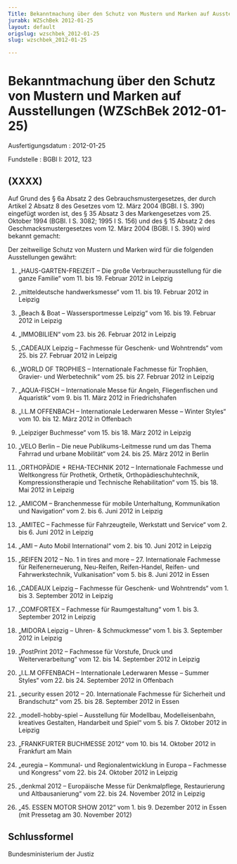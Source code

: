 ```yaml
---
Title: Bekanntmachung über den Schutz von Mustern und Marken auf Ausstellungen
jurabk: WZSchBek 2012-01-25
layout: default
origslug: wzschbek_2012-01-25
slug: wzschbek_2012-01-25

---
```


# Bekanntmachung über den Schutz von Mustern und Marken auf Ausstellungen (WZSchBek 2012-01-25)

Ausfertigungsdatum
:   2012-01-25

Fundstelle
:   BGBl I: 2012, 123


## (XXXX)

Auf Grund des § 6a Absatz 2 des Gebrauchsmustergesetzes, der durch
Artikel 2 Absatz 8 des Gesetzes vom 12. März 2004 (BGBl. I S. 390)
eingefügt worden ist, des § 35 Absatz 3 des Markengesetzes vom 25.
Oktober 1994 (BGBl. I S. 3082; 1995 I S. 156) und des § 15 Absatz 2
des Geschmacksmustergesetzes vom 12. März 2004 (BGBl. I S. 390) wird
bekannt gemacht:

Der zeitweilige Schutz von Mustern und Marken wird für die folgenden
Ausstellungen gewährt:

1.  „HAUS-GARTEN-FREIZEIT – Die große Verbraucherausstellung für die ganze
    Familie“
    vom 11. bis 19. Februar 2012 in Leipzig


2.  „mitteldeutsche handwerksmesse“
    vom 11. bis 19. Februar 2012 in Leipzig


3.  „Beach & Boat – Wassersportmesse Leipzig“
    vom 16. bis 19. Februar 2012 in Leipzig


4.  „IMMOBILIEN“
    vom 23. bis 26. Februar 2012 in Leipzig


5.  „CADEAUX Leipzig – Fachmesse für Geschenk- und Wohntrends“
    vom 25. bis 27. Februar 2012 in Leipzig


6.  „WORLD OF TROPHIES – Internationale Fachmesse für Trophäen, Gravier-
    und Werbetechnik“
    vom 25. bis 27. Februar 2012 in Leipzig


7.  „AQUA-FISCH – Internationale Messe für Angeln, Fliegenfischen und
    Aquaristik“
    vom 9. bis 11. März 2012 in Friedrichshafen


8.  „I.L.M OFFENBACH – Internationale Lederwaren Messe – Winter Styles“
    vom 10. bis 12. März 2012 in Offenbach


9.  „Leipziger Buchmesse“
    vom 15. bis 18. März 2012 in Leipzig


10. „VELO Berlin – Die neue Publikums-Leitmesse rund um das Thema Fahrrad
    und urbane Mobilität“
    vom 24. bis 25. März 2012 in Berlin


11. „ORTHOPÄDIE + REHA-TECHNIK 2012 – Internationale Fachmesse und
    Weltkongress für Prothetik, Orthetik, Orthopädieschuhtechnik,
    Kompressionstherapie und Technische Rehabilitation“
    vom 15. bis 18. Mai 2012 in Leipzig


12. „AMICOM – Branchenmesse für mobile Unterhaltung, Kommunikation und
    Navigation“
    vom 2. bis 6. Juni 2012 in Leipzig


13. „AMITEC – Fachmesse für Fahrzeugteile, Werkstatt und Service“
    vom 2. bis 6. Juni 2012 in Leipzig


14. „AMI – Auto Mobil International“
    vom 2. bis 10. Juni 2012 in Leipzig


15. „REIFEN 2012 – No. 1 in tires and more – 27. Internationale Fachmesse
    für Reifenerneuerung, Neu-Reifen, Reifen-Handel, Reifen- und
    Fahrwerkstechnik, Vulkanisation“
    vom 5. bis 8. Juni 2012 in Essen


16. „CADEAUX Leipzig – Fachmesse für Geschenk- und Wohntrends“
    vom 1. bis 3. September 2012 in Leipzig


17. „COMFORTEX – Fachmesse für Raumgestaltung“
    vom 1. bis 3. September 2012 in Leipzig


18. „MIDORA Leipzig – Uhren- & Schmuckmesse“
    vom 1. bis 3. September 2012 in Leipzig


19. „PostPrint 2012 – Fachmesse für Vorstufe, Druck und
    Weiterverarbeitung“
    vom 12. bis 14. September 2012 in Leipzig


20. „I.L.M OFFENBACH – Internationale Lederwaren Messe – Summer Styles“
    vom 22. bis 24. September 2012 in Offenbach


21. „security essen 2012 – 20. Internationale Fachmesse für Sicherheit und
    Brandschutz“
    vom 25. bis 28. September 2012 in Essen


22. „modell-hobby-spiel – Ausstellung für Modellbau, Modelleisenbahn,
    kreatives Gestalten, Handarbeit und Spiel“
    vom 5. bis 7. Oktober 2012 in Leipzig


23. „FRANKFURTER BUCHMESSE 2012“
    vom 10. bis 14. Oktober 2012 in Frankfurt am Main


24. „euregia – Kommunal- und Regionalentwicklung in Europa – Fachmesse und
    Kongress“
    vom 22. bis 24. Oktober 2012 in Leipzig


25. „denkmal 2012 – Europäische Messe für Denkmalpflege, Restaurierung und
    Altbausanierung“
    vom 22. bis 24. November 2012 in Leipzig


26. „45. ESSEN MOTOR SHOW 2012“
    vom 1. bis 9. Dezember 2012 in Essen
    (mit Pressetag am 30. November 2012)





## Schlussformel

Bundesministerium der Justiz

